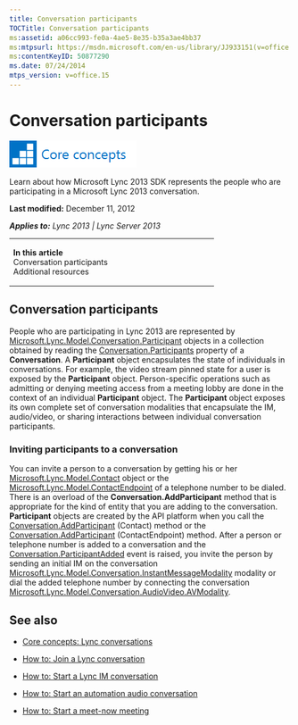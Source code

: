 ```yaml
---
title: Conversation participants
TOCTitle: Conversation participants
ms:assetid: a06cc993-fe0a-4ae5-8e35-b35a3ae4bb37
ms:mtpsurl: https://msdn.microsoft.com/en-us/library/JJ933151(v=office.15)
ms:contentKeyID: 50877290
ms.date: 07/24/2014
mtps_version: v=office.15
---
```


# Conversation participants

![Core concepts](images/JJ933133.mod_icon_CoreConcepts_long(Office.15).png "Core concepts")

Learn about how Microsoft Lync 2013 SDK represents the people who are participating in a Microsoft Lync 2013 conversation.

**Last modified:** December 11, 2012

***Applies to:** Lync 2013 | Lync Server 2013*

<table>
<colgroup>
<col style="width: 50%" />
<col style="width: 50%" />
</colgroup>
<tbody>
<tr class="odd">
<td><p><strong>In this article</strong><br />
Conversation participants<br />
Additional resources</p></td>
<td><p></p>
<p></p></td>
</tr>
</tbody>
</table>

## Conversation participants

People who are participating in Lync 2013 are represented by [Microsoft.Lync.Model.Conversation.Participant](https://msdn.microsoft.com/en-us/library/jj267311\(v=office.15\)) objects in a collection obtained by reading the [Conversation.Participants](https://msdn.microsoft.com/en-us/library/jj293292\(v=office.15\)) property of a **Conversation**. A **Participant** object encapsulates the state of individuals in conversations. For example, the video stream pinned state for a user is exposed by the **Participant** object. Person-specific operations such as admitting or denying meeting access from a meeting lobby are done in the context of an individual **Participant** object. The **Participant** object exposes its own complete set of conversation modalities that encapsulate the IM, audio/video, or sharing interactions between individual conversation participants.

### Inviting participants to a conversation

You can invite a person to a conversation by getting his or her [Microsoft.Lync.Model.Contact](https://msdn.microsoft.com/en-us/library/jj266463\(v=office.15\)) object or the [Microsoft.Lync.Model.ContactEndpoint](https://msdn.microsoft.com/en-us/library/jj276722\(v=office.15\)) of a telephone number to be dialed. There is an overload of the **Conversation.AddParticipant** method that is appropriate for the kind of entity that you are adding to the conversation. **Participant** objects are created by the API platform when you call the [Conversation.AddParticipant](https://msdn.microsoft.com/en-us/library/jj266479\(v=office.15\)) (Contact) method or the [Conversation.AddParticipant](https://msdn.microsoft.com/en-us/library/jj266479\(v=office.15\)) (ContactEndpoint) method. After a person or telephone number is added to a conversation and the [Conversation.ParticipantAdded](https://msdn.microsoft.com/en-us/library/jj275759\(v=office.15\)) event is raised, you invite the person by sending an initial IM on the conversation [Microsoft.Lync.Model.Conversation.InstantMessageModality](https://msdn.microsoft.com/en-us/library/jj266036\(v=office.15\)) modality or dial the added telephone number by connecting the conversation [Microsoft.Lync.Model.Conversation.AudioVideo.AVModality](https://msdn.microsoft.com/en-us/library/jj274580\(v=office.15\)).

## See also

  - [Core concepts: Lync conversations](core-concepts-lync-conversations.md)

  - [How to: Join a Lync conversation](how-to-join-a-lync-conversation.md)

  - [How to: Start a Lync IM conversation](how-to-start-a-lync-im-conversation.md)

  - [How to: Start an automation audio conversation](how-to-start-an-automation-audio-conversation.md)

  - [How to: Start a meet-now meeting](how-to-start-a-meet-now-meeting.md)

